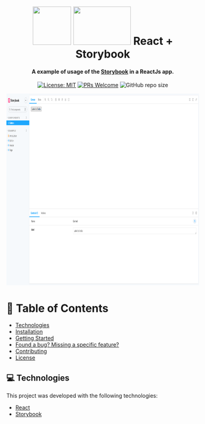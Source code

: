 <h1 align="center">
  <div style="display: inline-block;">
    <img src="https://cdn.jsdelivr.net/gh/devicons/devicon/icons/react/react-original.svg" height="100" width="100" />
    <img src="https://cdn.jsdelivr.net/gh/devicons/devicon/icons/storybook/storybook-original.svg" height="100" width="150" />
  </div>
  React + Storybook
  <br>
</h1>

<h4 align="center">A example of usage of the <a href="https://storybook.js.org/" target="_blank">Storybook</a> in a ReactJs app.</h4>

<div align="center">

  [![License: MIT](https://img.shields.io/badge/License-MIT-brightgreen.svg)](https://opensource.org/licenses/MIT)
  [![PRs Welcome](https://img.shields.io/badge/PRs-welcome-brightgreen.svg?style=flat)](http://makeapullrequest.com)
  ![GitHub repo size](https://img.shields.io:/github/repo-size/arrudadev/react-storybook-example)

</div>

<img src="https://raw.githubusercontent.com/arrudadev/react-storybook-example/main/.github/assets/cover.png" height="500" width="100%" alt="cover" />

# :pushpin: Table of Contents

* [Technologies](#-technologies)
* [Installation](#construction_worker-installation)
* [Getting Started](#runner-getting-started)
* [Found a bug? Missing a specific feature?](#bug-issues)
* [Contributing](#tada-contributing)
* [License](#closed_book-license)

## 💻 Technologies

This project was developed with the following technologies:

- [React](https://reactjs.org)
- [Storybook](https://storybook.js.org/)
